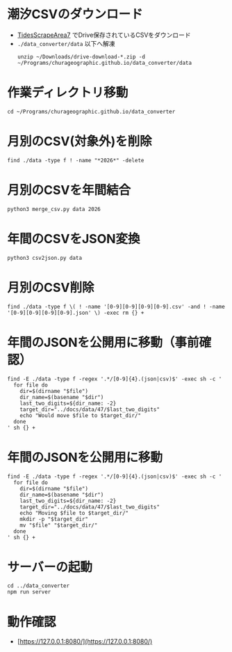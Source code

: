 # 潮汐CSVのダウンロード

* [TidesScrapeArea7](https://docs.google.com/spreadsheets/d/1bvcqXbE-apl_1dp5tXze-TtzQs8qx9bBj2dre2ttA0g/edit#gid=0) でDrive保存されているCSVをダウンロード
* `./data_converter/data` 以下へ解凍
  ```
  unzip ~/Downloads/drive-download-*.zip -d ~/Programs/churageographic.github.io/data_converter/data
  ```

# 作業ディレクトリ移動

```
cd ~/Programs/churageographic.github.io/data_converter
```

# 月別のCSV(対象外)を削除

```
find ./data -type f ! -name "*2026*" -delete
```


# 月別のCSVを年間結合

```
python3 merge_csv.py data 2026
```

# 年間のCSVをJSON変換

```
python3 csv2json.py data
```

# 月別のCSV削除

```
find ./data -type f \( ! -name '[0-9][0-9][0-9][0-9].csv' -and ! -name '[0-9][0-9][0-9][0-9].json' \) -exec rm {} +
```

# 年間のJSONを公開用に移動（事前確認）

```
find -E ./data -type f -regex '.*/[0-9]{4}.(json|csv)$' -exec sh -c '
  for file do
    dir=$(dirname "$file")
    dir_name=$(basename "$dir")
    last_two_digits=${dir_name: -2}
    target_dir="../docs/data/47/$last_two_digits"
    echo "Would move $file to $target_dir/"
  done
' sh {} +
```

# 年間のJSONを公開用に移動

```
find -E ./data -type f -regex '.*/[0-9]{4}.(json|csv)$' -exec sh -c '
  for file do
    dir=$(dirname "$file")
    dir_name=$(basename "$dir")
    last_two_digits=${dir_name: -2}
    target_dir="../docs/data/47/$last_two_digits"
    echo "Moving $file to $target_dir/"
    mkdir -p "$target_dir"
    mv "$file" "$target_dir/"
  done
' sh {} +
```

# サーバーの起動

```
cd ../data_converter
npm run server
```

# 動作確認

* [https://127.0.0.1:8080/](https://127.0.0.1:8080/)